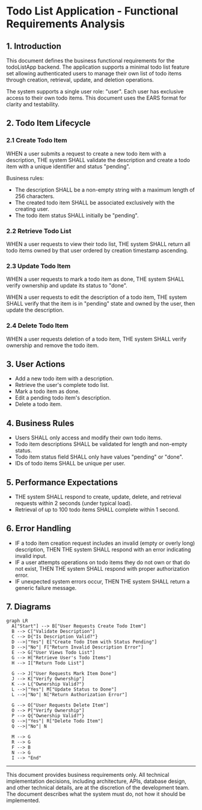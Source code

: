 # Todo List Application - Functional Requirements Analysis

## 1. Introduction
This document defines the business functional requirements for the todoListApp backend. The application supports a minimal todo list feature set allowing authenticated users to manage their own list of todo items through creation, retrieval, update, and deletion operations.

The system supports a single user role: "user". Each user has exclusive access to their own todo items. This document uses the EARS format for clarity and testability.

## 2. Todo Item Lifecycle

### 2.1 Create Todo Item
WHEN a user submits a request to create a new todo item with a description, THE system SHALL validate the description and create a todo item with a unique identifier and status "pending".

Business rules:
- The description SHALL be a non-empty string with a maximum length of 256 characters.
- The created todo item SHALL be associated exclusively with the creating user.
- The todo item status SHALL initially be "pending".

### 2.2 Retrieve Todo List
WHEN a user requests to view their todo list, THE system SHALL return all todo items owned by that user ordered by creation timestamp ascending.

### 2.3 Update Todo Item
WHEN a user requests to mark a todo item as done, THE system SHALL verify ownership and update its status to "done".

WHEN a user requests to edit the description of a todo item, THE system SHALL verify that the item is in "pending" state and owned by the user, then update the description.

### 2.4 Delete Todo Item
WHEN a user requests deletion of a todo item, THE system SHALL verify ownership and remove the todo item.

## 3. User Actions
- Add a new todo item with a description.
- Retrieve the user's complete todo list.
- Mark a todo item as done.
- Edit a pending todo item's description.
- Delete a todo item.

## 4. Business Rules
- Users SHALL only access and modify their own todo items.
- Todo item descriptions SHALL be validated for length and non-empty status.
- Todo item status field SHALL only have values "pending" or "done".
- IDs of todo items SHALL be unique per user.

## 5. Performance Expectations
- THE system SHALL respond to create, update, delete, and retrieval requests within 2 seconds (under typical load).
- Retrieval of up to 100 todo items SHALL complete within 1 second.

## 6. Error Handling
- IF a todo item creation request includes an invalid (empty or overly long) description, THEN THE system SHALL respond with an error indicating invalid input.
- IF a user attempts operations on todo items they do not own or that do not exist, THEN THE system SHALL respond with proper authorization error.
- IF unexpected system errors occur, THEN THE system SHALL return a generic failure message.

## 7. Diagrams

```mermaid
graph LR
  A["Start"] --> B["User Requests Create Todo Item"]
  B --> C["Validate Description"]
  C --> D{"Is Description Valid?"}
  D -->|"Yes"| E["Create Todo Item with Status Pending"]
  D -->|"No"| F["Return Invalid Description Error"]
  E --> G["User Views Todo List"]
  G --> H["Retrieve User's Todo Items"]
  H --> I["Return Todo List"]

  G --> J["User Requests Mark Item Done"]
  J --> K["Verify Ownership"]
  K --> L{"Ownership Valid?"}
  L -->|"Yes"| M["Update Status to Done"]
  L -->|"No"| N["Return Authorization Error"]

  G --> O["User Requests Delete Item"]
  O --> P["Verify Ownership"]
  P --> Q{"Ownership Valid?"}
  Q -->|"Yes"| R["Delete Todo Item"]
  Q -->|"No"| N

  M --> G
  R --> G
  F --> B
  N --> G
  I --> "End"
```

---

This document provides business requirements only. All technical implementation decisions, including architecture, APIs, database design, and other technical details, are at the discretion of the development team. The document describes what the system must do, not how it should be implemented.